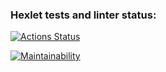 ### Hexlet tests and linter status:
[![Actions Status](https://github.com/ivanprotsko/frontend-project-44/workflows/hexlet-check/badge.svg)](https://github.com/ivanprotsko/frontend-project-44/actions)

[![Maintainability](https://api.codeclimate.com/v1/badges/8f02b749a429860182c0/maintainability)](https://codeclimate.com/github/ivanprotsko/frontend-project-44/maintainability)